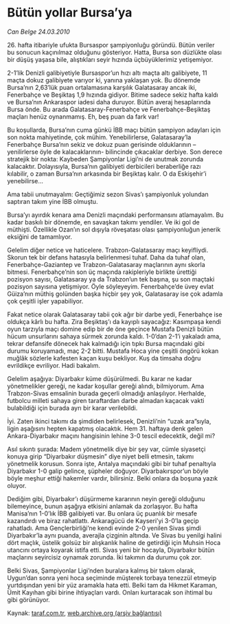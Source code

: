 # Bütün yollar Bursa’ya 

*Can Belge 24.03.2010*

<div class="yazi"><p>26. hafta itibariyle ufukta Bursaspor şampiyonluğu göründü. Bütün veriler bu sonucun kaçınılmaz olduğunu gösteriyor. Hatta, Bursa son düzlükte olası bir düşüş yaşasa bile, alıştıkları seyir hızında üçbüyüklerimiz yetişemiyor. </p>
<p>2-1’lik Denizli galibiyetiyle Bursaspor’un hızı altı maçta altı galibiyete, 11 maçta dokuz galibiyete varıyor ki, yanına yaklaşan yok. Bu dönemde Bursa’nın 2,63’lük puan ortalamasına karşılık Galatasaray ancak iki, Fenerbahçe ve Beşiktaş 1,9 hızında gidiyor. Bitime sadece sekiz hafta kaldı ve Bursa’nın Ankaraspor iadesi daha duruyor. Bütün averaj hesaplarında Bursa önde. Bu arada Galatasaray-Fenerbahçe ve Fenerbahçe-Beşiktaş maçları henüz oynanmamış. Eh, beş puan da fark var! </p>
<p>Bu koşullarda, Bursa’nın cuma günkü İBB maçı bütün şampiyon adayları için son nokta mahiyetinde, çok mühim. Yenebilirlerse, Galatasaray’la Fenerbahçe Bursa’nın sekiz ve dokuz puan gerisinde olduklarının –yenilirlerse öyle de kalacaklarının- bilincinde çıkacaklar derbiye. Son derece stratejik bir nokta: Kaybeden Şampiyonlar Ligi’ni de unutmak zorunda kalacaktır. Dolayısıyla, Bursa’nın galibiyeti derbicileri beraberliğe razı kılabilir, o zaman Bursa’nın arkasında bir Beşiktaş kalır. O da Eskişehir’i yenebilirse... </p>
<p>Ama tabii unutmayalım: Geçtiğimiz sezon Sivas’ı şampiyonluk yolundan saptıran takım yine İBB olmuştu. </p>
<p>Bursa’yı ayırdık kenara ama Denizli maçındaki performansını atlamayalım. Bu kadar baskılı bir dönemde, en savaşkan takımı yendiler. Ve iki gol de müthişti. Özellikle Ozan’ın sol dışıyla röveşatası olası şampiyonluğun jenerik eksiğini de tamamlıyor. </p>
<p>Gelelim diğer netice ve haticelere. Trabzon-Galatasaray maçı keyifliydi. Skorun tek bir defans hatasıyla belirlenmesi tuhaf. Daha da tuhaf olan, Fenerbahçe-Gaziantep ve Trabzon-Galatasaray maçlarının aynı skorla bitmesi. Fenerbahçe’nin son üç maçında rakipleriyle birlikte ürettiği pozisyon sayısı, Galatasaray ya da Trabzon’un tek başına, şu son maçtaki pozisyon sayısına yetişmiyor. Öyle söyleyeyim. Fenerbahçe’de üvey evlat Güiza’nın müthiş golünden başka hiçbir şey yok, Galatasaray ise çok adamla çok çeşitli işler yapabiliyor. </p>
<p>Fakat netice olarak Galatasaray tabii çok ağır bir darbe yedi, Fenerbahçe ise oldukça kârlı bu hafta. Zira Beşiktaş’ı da kayıplı sayacağız: Kasımpaşa kendi oyun tarzıyla maçı domine edip bir de öne geçince Mustafa Denizli bütün hücum unsurlarını sahaya sürmek zorunda kaldı. 1-0’dan 2-1’i yakaladı ama, tekrar defansife dönecek hak kalmadığı için tıpkı Bursa maçındaki gibi durumu koruyamadı, maç 2-2 bitti. Mustafa Hoca yine çeşitli öngörü kokan muğlâk sözlerle kafesten kaçan kuşu bekliyor. Kuş da timsaha doğru evrildikçe evriliyor. Hadi bakalım. </p>
<p>Gelelim aşağıya: Diyarbakır küme düşürülmedi. Bu karar ne kadar yönetmelikler gereği, ne kadar koşullar gereği alındı, bilmiyorum. Ama Trabzon-Sivas emsalinin burada geçerli olmadığı anlaşılıyor. Herhalde, futbolcu milleti sahaya giren taraftardan darbe almadan kaçacak vakti bulabildiği için burada ayrı bir karar verilebildi. </p>
<p>İyi. Zaten ikinci takımı da şimdiden belirlesek, Denizli’nin “uzak ara”sıyla, ligin aşağısını hepten kapatmış olacaktık. Hem 31. haftaya denk gelen Ankara-Diyarbakır maçını hangisinin lehine 3-0 tescil edecektik, değil mi? </p>
<p>Asıl sıkıntı şurada: Madem yönetmelik diye bir şey var, cümle siyasetçi konuya girip “Diyarbakır düşmesin” diye niyet belli etmesin, takımı yönetmelik korusun. Sonra işte, Antalya maçındaki gibi bir tuhaf penaltıyla Diyarbakır 1-0 galip gelince, şüpheler doğuyor. Diyarbakırspor’un böyle böyle meşhur ettiği hakemler vardır, bilirsiniz. Belki onlara da boşuna yazık oluyor. </p>
<p>Dediğim gibi, Diyarbakır’ı düşürmeme kararının neyin gereği olduğunu bilemeyince, bunun aşağıya etkisini anlamak da zorlaşıyor. Bu hafta Manisa’nın 1-0’lık İBB galibiyeti var. Bu onlara üç puanlık bir mesafe kazandırdı ve biraz rahatlattı. Ankaragücü de Kayseri’yi 3-0’la geçip rahatladı. Ama Gençlerbirliği’ne kendi evinde 2-0 yenilen Sivas şimdi Diyarbakır’la aynı puanda, averajla çizginin altında. Ve Sivas bu yenilgi halini dört maçlık, üstelik golsüz bir alışkanlık haline de getirdiği için Muhsin Hoca utancını ortaya koyarak istifa etti. Sivas yeni bir hocayla, Diyarbakır bütün maçlarını seyircisiz oynamak zorunda. İki takımın da durumu çok zor. </p>
<p>Belki Sivas, Şampiyonlar Ligi’nden buralara kalmış bir takım olarak, Uygun’dan sonra yeni hoca seçiminde müşterek torbaya tenezzül etmeyip yurtdışından yeni bir yüz aramakla hata etti. Belki tam da Hikmet Karaman, Ümit Kayıhan gibi birine ihtiyaçları vardı. Onları kurtaracak son ihtimal bu gibi görünüyor.</p></div>

Kaynak: [taraf.com.tr](m), [web.archive.org (arşiv bağlantısı)](http://web.archive.org/web/20100515192131/http://taraf.com.tr:80/can-belge/makale-butun-yollar-bursaya.htm)
